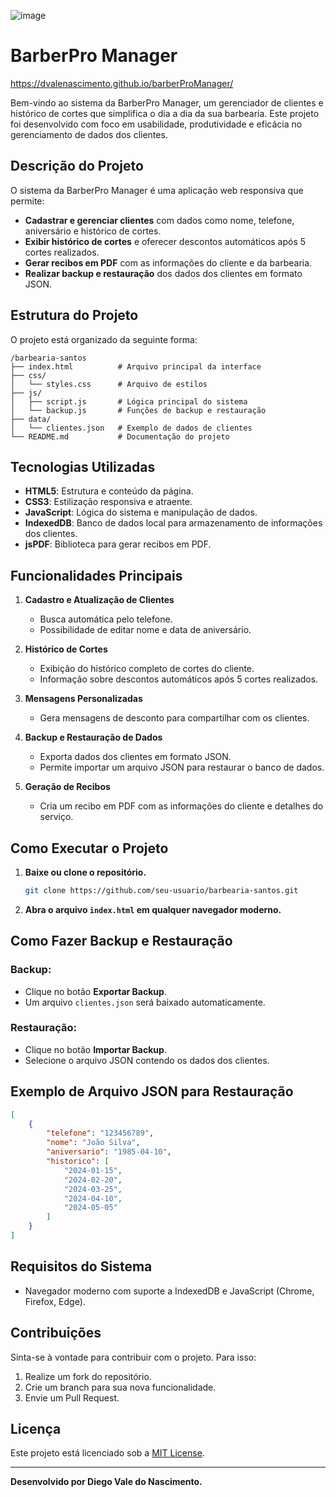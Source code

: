 ![image](https://github.com/user-attachments/assets/8f3d3a5e-cd56-4a4b-9c98-44ccf9791ea9)

# BarberPro Manager

https://dvalenascimento.github.io/barberProManager/

Bem-vindo ao sistema da BarberPro Manager, um gerenciador de clientes e histórico de cortes que simplifica o dia a dia da sua barbearia. Este projeto foi desenvolvido com foco em usabilidade, produtividade e eficácia no gerenciamento de dados dos clientes.

## Descrição do Projeto
O sistema da BarberPro Manager é uma aplicação web responsiva que permite:

- **Cadastrar e gerenciar clientes** com dados como nome, telefone, aniversário e histórico de cortes.
- **Exibir histórico de cortes** e oferecer descontos automáticos após 5 cortes realizados.
- **Gerar recibos em PDF** com as informações do cliente e da barbearia.
- **Realizar backup e restauração** dos dados dos clientes em formato JSON.

## Estrutura do Projeto
O projeto está organizado da seguinte forma:

```
/barbearia-santos
├── index.html          # Arquivo principal da interface
├── css/
│   └── styles.css      # Arquivo de estilos
├── js/
│   ├── script.js       # Lógica principal do sistema
│   └── backup.js       # Funções de backup e restauração
├── data/
│   └── clientes.json   # Exemplo de dados de clientes
└── README.md           # Documentação do projeto
```

## Tecnologias Utilizadas
- **HTML5**: Estrutura e conteúdo da página.
- **CSS3**: Estilização responsiva e atraente.
- **JavaScript**: Lógica do sistema e manipulação de dados.
- **IndexedDB**: Banco de dados local para armazenamento de informações dos clientes.
- **jsPDF**: Biblioteca para gerar recibos em PDF.

## Funcionalidades Principais

1. **Cadastro e Atualização de Clientes**
   - Busca automática pelo telefone.
   - Possibilidade de editar nome e data de aniversário.

2. **Histórico de Cortes**
   - Exibição do histórico completo de cortes do cliente.
   - Informação sobre descontos automáticos após 5 cortes realizados.

3. **Mensagens Personalizadas**
   - Gera mensagens de desconto para compartilhar com os clientes.

4. **Backup e Restauração de Dados**
   - Exporta dados dos clientes em formato JSON.
   - Permite importar um arquivo JSON para restaurar o banco de dados.

5. **Geração de Recibos**
   - Cria um recibo em PDF com as informações do cliente e detalhes do serviço.

## Como Executar o Projeto
1. **Baixe ou clone o repositório.**
   ```bash
   git clone https://github.com/seu-usuario/barbearia-santos.git
   ```

2. **Abra o arquivo `index.html` em qualquer navegador moderno.**

## Como Fazer Backup e Restauração

### Backup:
- Clique no botão **Exportar Backup**.
- Um arquivo `clientes.json` será baixado automaticamente.

### Restauração:
- Clique no botão **Importar Backup**.
- Selecione o arquivo JSON contendo os dados dos clientes.

## Exemplo de Arquivo JSON para Restauração
```json
[
    {
        "telefone": "123456789",
        "nome": "João Silva",
        "aniversario": "1985-04-10",
        "historico": [
            "2024-01-15",
            "2024-02-20",
            "2024-03-25",
            "2024-04-10",
            "2024-05-05"
        ]
    }
]
```

## Requisitos do Sistema
- Navegador moderno com suporte a IndexedDB e JavaScript (Chrome, Firefox, Edge).

## Contribuições
Sinta-se à vontade para contribuir com o projeto. Para isso:

1. Realize um fork do repositório.
2. Crie um branch para sua nova funcionalidade.
3. Envie um Pull Request.

## Licença
Este projeto está licenciado sob a [MIT License](LICENSE).

---
**Desenvolvido por Diego Vale do Nascimento.**

